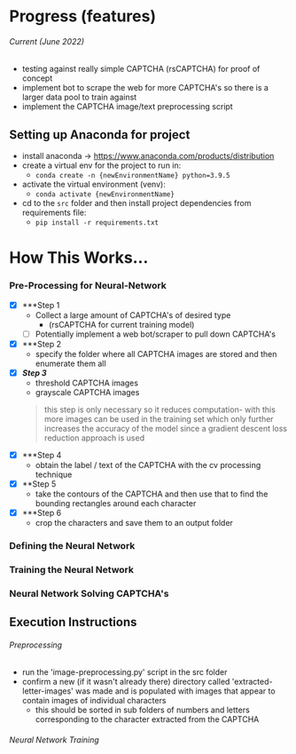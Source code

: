 # Progress (features)
###### Current (June 2022)
- testing against really simple CAPTCHA (rsCAPTCHA) for proof of concept
- implement bot to scrape the web for more CAPTCHA's so there is a larger data pool to train against
- implement the CAPTCHA image/text preprocessing script

## Setting up Anaconda for project
- install anaconda -> https://www.anaconda.com/products/distribution
- create a virtual env for the project to run in: 
	- ```conda create -n {newEnvironmentName} python=3.9.5```
- activate the virtual environment (venv):
	- ```conda activate {newEnvironmentName}```
- cd to the ```src``` folder and then install project dependencies from requirements file:
	- ```pip install -r requirements.txt ```
# How This Works...

### Pre-Processing for Neural-Network
- [x] ***Step 1
	- Collect a large amount of CAPTCHA's of desired type
		- (rsCAPTCHA for current training model)
	- [ ] Potentially implement a web bot/scraper to pull down CAPTCHA's
- [x] ***Step 2
	- specify the folder where all CAPTCHA images are stored and then enumerate them all 
- [x] ***Step 3***
	- threshold CAPTCHA images 
	- grayscale CAPTCHA images
	> this step is only necessary so it reduces computation- with this more images can be used in the training set which only further increases the accuracy of the model since a gradient descent loss reduction approach is used
- [x] ***Step 4
	- obtain the label / text of the CAPTCHA with the cv processing technique
- [x] **Step 5
	- take the contours of the CAPTCHA and then use that to find the bounding rectangles around each character
- [x] ***Step 6
	- crop the characters and save them to an output folder
### Defining the Neural Network

### Training the Neural Network

### Neural Network Solving CAPTCHA's



## Execution Instructions
###### Preprocessing
- run the 'image-preprocessing.py' script in the src folder 
- confirm a new (if it wasn't already there) directory called 'extracted-letter-images' was made and is populated with images that appear to contain images of individual characters
	- this should be sorted in sub folders of numbers and letters corresponding to the character extracted from the CAPTCHA
###### Neural Network Training

